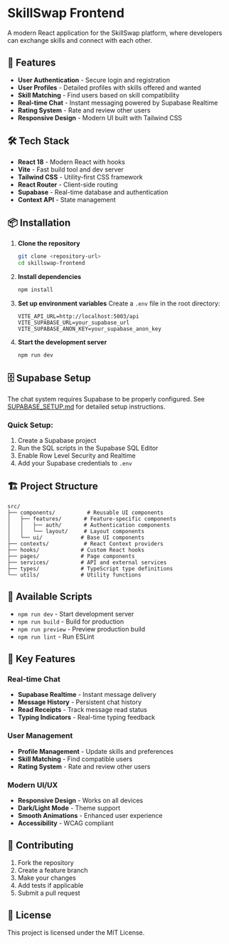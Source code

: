 # SkillSwap Frontend

A modern React application for the SkillSwap platform, where developers can exchange skills and connect with each other.

## 🚀 Features

- **User Authentication** - Secure login and registration
- **User Profiles** - Detailed profiles with skills offered and wanted
- **Skill Matching** - Find users based on skill compatibility
- **Real-time Chat** - Instant messaging powered by Supabase Realtime
- **Rating System** - Rate and review other users
- **Responsive Design** - Modern UI built with Tailwind CSS

## 🛠️ Tech Stack

- **React 18** - Modern React with hooks
- **Vite** - Fast build tool and dev server
- **Tailwind CSS** - Utility-first CSS framework
- **React Router** - Client-side routing
- **Supabase** - Real-time database and authentication
- **Context API** - State management

## 📦 Installation

1. **Clone the repository**
   ```bash
   git clone <repository-url>
   cd skillswap-frontend
   ```

2. **Install dependencies**
   ```bash
   npm install
   ```

3. **Set up environment variables**
   Create a `.env` file in the root directory:
   ```env
   VITE_API_URL=http://localhost:5003/api
   VITE_SUPABASE_URL=your_supabase_url
   VITE_SUPABASE_ANON_KEY=your_supabase_anon_key
   ```

4. **Start the development server**
   ```bash
   npm run dev
   ```

## 🗄️ Supabase Setup

The chat system requires Supabase to be properly configured. See [SUPABASE_SETUP.md](./SUPABASE_SETUP.md) for detailed setup instructions.

### Quick Setup:
1. Create a Supabase project
2. Run the SQL scripts in the Supabase SQL Editor
3. Enable Row Level Security and Realtime
4. Add your Supabase credentials to `.env`

## 🏗️ Project Structure

```
src/
├── components/          # Reusable UI components
│   ├── features/       # Feature-specific components
│   │   ├── auth/       # Authentication components
│   │   └── layout/     # Layout components
│   └── ui/            # Base UI components
├── contexts/           # React Context providers
├── hooks/             # Custom React hooks
├── pages/             # Page components
├── services/          # API and external services
├── types/             # TypeScript type definitions
└── utils/             # Utility functions
```

## 🔧 Available Scripts

- `npm run dev` - Start development server
- `npm run build` - Build for production
- `npm run preview` - Preview production build
- `npm run lint` - Run ESLint

## 🌟 Key Features

### Real-time Chat
- **Supabase Realtime** - Instant message delivery
- **Message History** - Persistent chat history
- **Read Receipts** - Track message read status
- **Typing Indicators** - Real-time typing feedback

### User Management
- **Profile Management** - Update skills and preferences
- **Skill Matching** - Find compatible users
- **Rating System** - Rate and review other users

### Modern UI/UX
- **Responsive Design** - Works on all devices
- **Dark/Light Mode** - Theme support
- **Smooth Animations** - Enhanced user experience
- **Accessibility** - WCAG compliant

## 🤝 Contributing

1. Fork the repository
2. Create a feature branch
3. Make your changes
4. Add tests if applicable
5. Submit a pull request

## 📄 License

This project is licensed under the MIT License.
